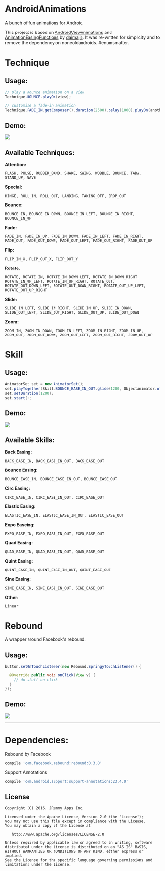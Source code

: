 # AndroidAnimations
A bunch of fun animations for Android.

This project is based on [AndroidViewAnimations](https://github.com/daimajia/AndroidViewAnimations) and [AnimationEasingFunctions](https://github.com/daimajia/AnimationEasingFunctions) by [daimajia](https://github.com/daimajia). It was re-written for simplicity and to remove the dependency on noneoldandroids. #enumsmatter.

# Technique

## Usage:

```java
// play a bounce animation on a view
Technique.BOUNCE.playOn(view);

// customize a fade-in animation
Technique.FADE_IN.getComposer().duration(2500).delay(1000).playOn(anotherView);
```

## Demo:

![](art/technique.gif)

## Available Techniques:

**Attention:**

`FLASH, PULSE, RUBBER_BAND, SHAKE, SWING, WOBBLE, BOUNCE, TADA, STAND_UP, WAVE`

**Special:**

`HINGE, ROLL_IN, ROLL_OUT, LANDING, TAKING_OFF, DROP_OUT`

**Bounce:**

`BOUNCE_IN, BOUNCE_IN_DOWN, BOUNCE_IN_LEFT, BOUNCE_IN_RIGHT, BOUNCE_IN_UP`

**Fade:**

`FADE_IN, FADE_IN_UP, FADE_IN_DOWN, FADE_IN_LEFT, FADE_IN_RIGHT, FADE_OUT, FADE_OUT_DOWN, FADE_OUT_LEFT, FADE_OUT_RIGHT, FADE_OUT_UP`

**Flip:**

`FLIP_IN_X, FLIP_OUT_X, FLIP_OUT_Y`

**Rotate:**

`ROTATE, ROTATE_IN, ROTATE_IN_DOWN_LEFT, ROTATE_IN_DOWN_RIGHT, ROTATE_IN_UP_LEFT, ROTATE_IN_UP_RIGHT, ROTATE_OUT, ROTATE_OUT_DOWN_LEFT, ROTATE_OUT_DOWN_RIGHT, ROTATE_OUT_UP_LEFT, ROTATE_OUT_UP_RIGHT`

**Slide:**

`SLIDE_IN_LEFT, SLIDE_IN_RIGHT, SLIDE_IN_UP, SLIDE_IN_DOWN, SLIDE_OUT_LEFT, SLIDE_OUT_RIGHT, SLIDE_OUT_UP, SLIDE_OUT_DOWN`

**Zoom:**

`ZOOM_IN, ZOOM_IN_DOWN, ZOOM_IN_LEFT, ZOOM_IN_RIGHT, ZOOM_IN_UP, ZOOM_OUT, ZOOM_OUT_DOWN, ZOOM_OUT_LEFT, ZOOM_OUT_RIGHT, ZOOM_OUT_UP`

# Skill

## Usage:

```java
AnimatorSet set = new AnimatorSet();
set.playTogether(Skill.BOUNCE_EASE_IN_OUT.glide(1200, ObjectAnimator.ofFloat(view, "translationY", 0, 100)));
set.setDuration(1200);
set.start();
```

## Demo:

![](art/skill.gif)

## Available Skills:

**Back Easing:**

`BACK_EASE_IN, BACK_EASE_IN_OUT, BACK_EASE_OUT`

**Bounce Easing:**

`BOUNCE_EASE_IN, BOUNCE_EASE_IN_OUT, BOUNCE_EASE_OUT`

**Circ Easing:**

`CIRC_EASE_IN, CIRC_EASE_IN_OUT, CIRC_EASE_OUT`

**Elastic Easing:**

`ELASTIC_EASE_IN, ELASTIC_EASE_IN_OUT, ELASTIC_EASE_OUT`

**Expo Easeing:**

`EXPO_EASE_IN, EXPO_EASE_IN_OUT, EXPO_EASE_OUT`

**Quad Easing:**

`QUAD_EASE_IN, QUAD_EASE_IN_OUT, QUAD_EASE_OUT`

**Quint Easing:**

`QUINT_EASE_IN, QUINT_EASE_IN_OUT, QUINT_EASE_OUT`

**Sine Easing:**

`SINE_EASE_IN, SINE_EASE_IN_OUT, SINE_EASE_OUT`

**Other:**

`Linear`

# Rebound

A wrapper around Facebook's rebound.

## Usage:

```java
button.setOnTouchListener(new Rebound.SpringyTouchListener() {

  @Override public void onClick(View v) {
    // do stuff on click
  }
});
```

## Demo:

![](art/rebound.gif)

____

# Dependencies:

Rebound by Facebook
```groovy
compile 'com.facebook.rebound:rebound:0.3.8'
```

Support Annotations
```groovy
compile 'com.android.support:support-annotations:23.4.0'
```

License
--------

    Copyright (C) 2016. JRummy Apps Inc.

    Licensed under the Apache License, Version 2.0 (the "License");
    you may not use this file except in compliance with the License.
    You may obtain a copy of the License at

       http://www.apache.org/licenses/LICENSE-2.0

    Unless required by applicable law or agreed to in writing, software
    distributed under the License is distributed on an "AS IS" BASIS,
    WITHOUT WARRANTIES OR CONDITIONS OF ANY KIND, either express or implied.
    See the License for the specific language governing permissions and
    limitations under the License.
